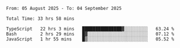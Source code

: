 <!--START_SECTION:waka-->

```abap
From: 05 August 2025 - To: 04 September 2025

Total Time: 33 hrs 58 mins

TypeScript   22 hrs 3 mins   ███████████████▓░░░░░░░░░   63.24 %
Bash         2 hrs 29 mins   █▓░░░░░░░░░░░░░░░░░░░░░░░   07.12 %
JavaScript   1 hr 55 mins    █▒░░░░░░░░░░░░░░░░░░░░░░░   05.52 %
```

<!--END_SECTION:waka-->
